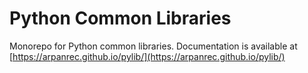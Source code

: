 # Python Common Libraries

Monorepo for Python common libraries.
Documentation is available at [https://arpanrec.github.io/pylib/](https://arpanrec.github.io/pylib/)
